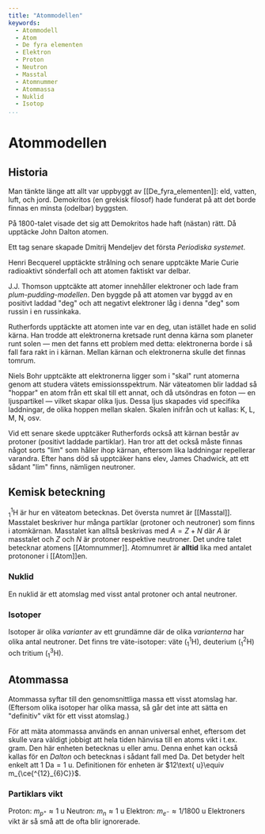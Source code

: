 ```yaml
---
title: "Atommodellen"
keywords:
  - Atommodell
  - Atom
  - De fyra elementen
  - Elektron
  - Proton
  - Neutron
  - Masstal
  - Atomnummer
  - Atommassa
  - Nuklid
  - Isotop
...
```


# Atommodellen
## Historia
Man tänkte länge att allt var uppbyggt av [[De_fyra_elementen]]: eld, vatten, luft, och jord.
Demokritos (en grekisk filosof) hade funderat på att det borde finnas en minsta (odelbar) byggsten.

På 1800-talet visade det sig att Demokritos hade haft (nästan) rätt. Då upptäcke John Dalton atomen.

Ett tag senare skapade Dmitrij Mendeljev det första _Periodiska systemet_.

Henri Becquerel upptäckte strålning och senare upptcäkte Marie Curie radioaktivt sönderfall och att atomen faktiskt var delbar.

J.J. Thomson upptcäkte att atomer innehåller elektroner och lade fram _plum-pudding-modellen_. Den byggde på att atomen var byggd av en positivt laddad "deg" och att negativt elektroner låg i denna "deg" som russin i en russinkaka.

Rutherfords upptäckte att atomen inte var en deg, utan istället hade en solid kärna. Han trodde att elektronerna kretsade runt denna kärna som planeter runt solen —  men det fanns ett problem med detta: elektronerna borde i så fall fara rakt in i kärnan. Mellan kärnan och elektronerna skulle det finnas tomrum.

Niels Bohr upptcäkte att elektronerna ligger som i "skal" runt atomerna genom att studera vätets emissionsspektrum. När väteatomen blir laddad så "hoppar" en atom från ett skal till ett annat, och då utsöndras en foton — en ljuspartikel — vilket skapar olika ljus. Dessa ljus skapades vid specifika laddningar, de olika hoppen mellan skalen. Skalen inifrån och ut kallas: K, L, M, N, osv.

Vid ett senare skede upptcäker Rutherfords också att kärnan består av protoner (positivt laddade partiklar). Han tror att det också måste finnas något sorts "lim" som håller ihop kärnan, eftersom lika laddningar repellerar varandra. Efter hans död så upptcäker hans elev, James Chadwick, att ett sådant "lim" finns, nämligen neutroner.

## Kemisk beteckning
$^1_1\text{H}$ är hur en väteatom betecknas. Det översta numret är [[Masstal]]. Masstalet beskriver hur många partiklar (protoner och neutroner) som finns i atomkärnan. Masstalet kan alltså beskrivas med $A=Z+N$ där $A$ är masstalet och $Z$ och $N$ är protoner respektive neutroner. Det undre talet betecknar atomens [[Atomnummer]]. Atomnumret är **alltid** lika med antalet protononer i [[Atom]]en. 

### Nuklid
En nuklid är ett atomslag med visst antal protoner och antal neutroner.

### Isotoper
Isotoper är olika _varianter_ av ett grundämne där de olika _varianterna_ har olika antal neutroner. Det finns tre väte-isotoper: väte ($^1_1\text{H}$), deuterium ($^2_1\text{H}$) och tritium ($^3_1\text{H}$).

## Atommassa
Atommassa syftar till den genomsnittliga massa ett visst atomslag har. (Eftersom olika isotoper har olika massa, så går det inte att sätta en "definitiv" vikt för ett visst atomslag.)

För att mäta atommassa används en annan universal enhet, eftersom det skulle vara väldigt jobbigt att hela tiden hänvisa till en atoms vikt i t.ex. gram. Den här enheten betecknas $\text{u}$ eller $\text{amu}$. Denna enhet kan också kallas för en _Dalton_ och betecknas i sådant fall med $\text{Da}$. Det betyder helt enkelt att $1\text{ Da} = 1\text{ u}$. Definitionen för enheten är $12\text{ u}\equiv m_{\ce{^{12}_{6}C}}$.

### Partiklars vikt
Proton: $m_{p^+} \approx 1\text{ u}$ 
Neutron: $m_{n} \approx 1\text{ u}$ 
Elektron: $m_{e^-} \approx 1/1800\text{ u}$
Elektroners vikt är så små att de ofta blir ignorerade.
